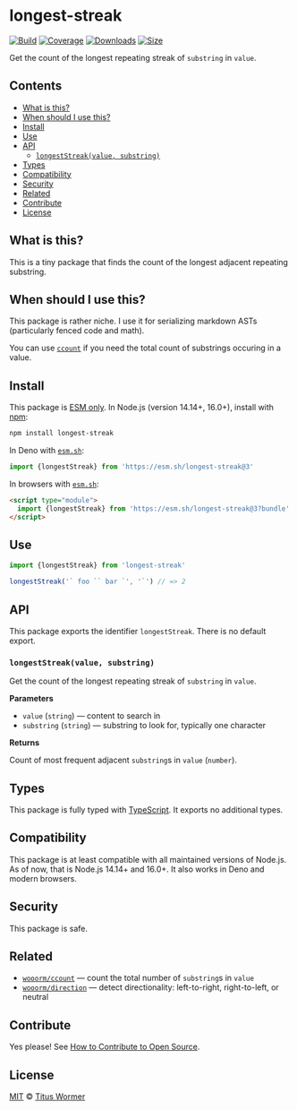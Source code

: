 # longest-streak

[![Build](https://github.com/wooorm/longest-streak/workflows/main/badge.svg)](https://github.com/wooorm/longest-streak/actions) [![Coverage](https://img.shields.io/codecov/c/github/wooorm/longest-streak.svg)](https://codecov.io/github/wooorm/longest-streak) [![Downloads](https://img.shields.io/npm/dm/longest-streak.svg)](https://www.npmjs.com/package/longest-streak) [![Size](https://img.shields.io/bundlephobia/minzip/longest-streak.svg)](https://bundlephobia.com/result?p=longest-streak)

Get the count of the longest repeating streak of `substring` in `value`.

## Contents

* [What is this?](./#what-is-this)
* [When should I use this?](./#when-should-i-use-this)
* [Install](./#install)
* [Use](./#use)
* [API](./#api)
  * [`longestStreak(value, substring)`](./#longeststreakvalue-substring)
* [Types](./#types)
* [Compatibility](./#compatibility)
* [Security](./#security)
* [Related](./#related)
* [Contribute](./#contribute)
* [License](./#license)

## What is this?

This is a tiny package that finds the count of the longest adjacent repeating substring.

## When should I use this?

This package is rather niche. I use it for serializing markdown ASTs (particularly fenced code and math).

You can use [`ccount`](https://github.com/wooorm/ccount) if you need the total count of substrings occuring in a value.

## Install

This package is [ESM only](https://gist.github.com/sindresorhus/a39789f98801d908bbc7ff3ecc99d99c). In Node.js (version 14.14+, 16.0+), install with [npm](https://docs.npmjs.com/cli/install):

```sh
npm install longest-streak
```

In Deno with [`esm.sh`](https://esm.sh):

```js
import {longestStreak} from 'https://esm.sh/longest-streak@3'
```

In browsers with [`esm.sh`](https://esm.sh):

```html
<script type="module">
  import {longestStreak} from 'https://esm.sh/longest-streak@3?bundle'
</script>
```

## Use

```js
import {longestStreak} from 'longest-streak'

longestStreak('` foo `` bar `', '`') // => 2
```

## API

This package exports the identifier `longestStreak`. There is no default export.

### `longestStreak(value, substring)`

Get the count of the longest repeating streak of `substring` in `value`.

**Parameters**

* `value` (`string`) — content to search in
* `substring` (`string`) — substring to look for, typically one character

**Returns**

Count of most frequent adjacent `substring`s in `value` (`number`).

## Types

This package is fully typed with [TypeScript](https://www.typescriptlang.org). It exports no additional types.

## Compatibility

This package is at least compatible with all maintained versions of Node.js. As of now, that is Node.js 14.14+ and 16.0+. It also works in Deno and modern browsers.

## Security

This package is safe.

## Related

* [`wooorm/ccount`](https://github.com/wooorm/ccount) — count the total number of `substring`s in `value`
* [`wooorm/direction`](https://github.com/wooorm/direction) — detect directionality: left-to-right, right-to-left, or neutral

## Contribute

Yes please! See [How to Contribute to Open Source](https://opensource.guide/how-to-contribute/).

## License

[MIT](license/) © [Titus Wormer](https://wooorm.com)
